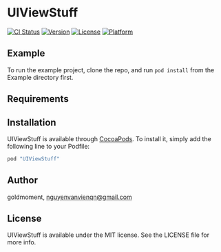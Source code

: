 # UIViewStuff

[![CI Status](http://img.shields.io/travis/goldmoment/UIViewStuff.svg?style=flat)](https://travis-ci.org/goldmoment/UIViewStuff)
[![Version](https://img.shields.io/cocoapods/v/UIViewStuff.svg?style=flat)](http://cocoapods.org/pods/UIViewStuff)
[![License](https://img.shields.io/cocoapods/l/UIViewStuff.svg?style=flat)](http://cocoapods.org/pods/UIViewStuff)
[![Platform](https://img.shields.io/cocoapods/p/UIViewStuff.svg?style=flat)](http://cocoapods.org/pods/UIViewStuff)

## Example

To run the example project, clone the repo, and run `pod install` from the Example directory first.

## Requirements

## Installation

UIViewStuff is available through [CocoaPods](http://cocoapods.org). To install
it, simply add the following line to your Podfile:

```ruby
pod "UIViewStuff"
```

## Author

goldmoment, nguyenvanvienqn@gmail.com

## License

UIViewStuff is available under the MIT license. See the LICENSE file for more info.

